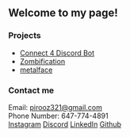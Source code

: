 ## Welcome to my page!

### Projects
- [Connect 4 Discord Bot](https://devpost.com/software/discord-connect-4)
- [Zombification](https://devpost.com/software/zombie-shooter-d5a9hi)
- [metalface](https://github.com/piroozb/metalface)


### Contact me  
Email: pirooz321@gmail.com  
Phone Number: 647-774-4891  
[Instagram](https://www.instagram.com/pillscapsules/)
[Discord](https://discord.com/users/242061580970229761)
[LinkedIn](https://www.linkedin.com/in/pirooz-barkoosaraei/)
[Github](https://github.com/piroozb/)
